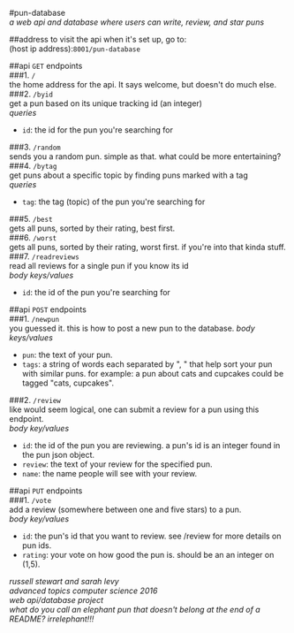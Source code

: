#pun-database  
_a web api and database where users can write, review, and star puns_  

##address
to visit the api when it's set up, go to:  
(host ip address):```8001/pun-database```

##api ```GET``` endpoints  
###1. ```/```   
  the home address for the api. It says welcome, but doesn't do much else.
###2. ```/byid```  
  get a pun based on its unique tracking id (an integer)  
  _queries_  

  * ```id```: the id for the pun you're searching for  

###3. ```/random```  
  sends you a random pun. simple as that. what could be more entertaining?  
###4. ```/bytag```  
  get puns about a specific topic by finding puns marked with a tag  
  _queries_  

  * ```tag```: the tag (topic) of the pun you're searching for  

###5. ```/best```   
  gets all puns, sorted by their rating, best first.  
###6. ```/worst```    
  gets all puns, sorted by their rating, worst first. if you're into that kinda stuff.  
###7. ```/readreviews```  
  read all reviews for a single pun if you know its id  
  _body keys/values_  

  * ```id```: the id of the pun you're searching for  

##api ```POST``` endpoints  
###1. ```/newpun```  
you guessed it. this is how to post a new pun to the database.
_body keys/values_

* ```pun```: the text of your pun.  
* ```tags```: a string of words each separated by ", " that help sort your pun with similar puns. for example: a pun about cats and cupcakes could be tagged "cats, cupcakes".

###2. ```/review```  
like would seem logical, one can submit a review for a pun using this endpoint.  
_body key/values_  

* ```id```: the id of the pun you are reviewing. a pun's id is an integer found in the pun json object.  
* ```review```: the text of your review for the specified pun.  
* ```name```: the name people will see with your review.  

##api ```PUT``` endpoints  
###1. ```/vote```  
add a review (somewhere between one and five stars) to a pun.  
_body key/values_  

* ```id```: the pun's id that you want to review. see /review for more details on pun ids.  
* ```rating```: your vote on how good the pun is. should be an an integer on (1,5).  

_russell stewart and sarah levy_  
_advanced topics computer science 2016_  
_web api/database project_  
_what do you call an elephant pun that doesn't belong at the end of a README? irrelephant!!!_
